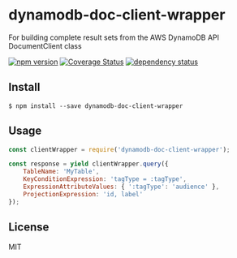 # dynamodb-doc-client-wrapper

For building complete result sets from the AWS DynamoDB API DocumentClient class

[![npm version](https://badge.fury.io/js/dynamodb-doc-client-wrapper.svg)](https://badge.fury.io/js/dynamodb-doc-client-wrapper)
[![Coverage Status](https://coveralls.io/repos/github/stevejay/dynamodb-doc-client-wrapper/badge.svg?branch=master)](https://coveralls.io/github/stevejay/dynamodb-doc-client-wrapper?branch=master)
[![dependency status](https://david-dm.org/stevejay/dynamodb-doc-client-wrapper.svg)](https://david-dm.org/stevejay/dynamodb-doc-client-wrapper)

## Install

```
$ npm install --save dynamodb-doc-client-wrapper
```

## Usage

```js
const clientWrapper = require('dynamodb-doc-client-wrapper');

const response = yield clientWrapper.query({
    TableName: 'MyTable',
    KeyConditionExpression: 'tagType = :tagType',
    ExpressionAttributeValues: { ':tagType': 'audience' },
    ProjectionExpression: 'id, label'
});
```

## License

MIT
